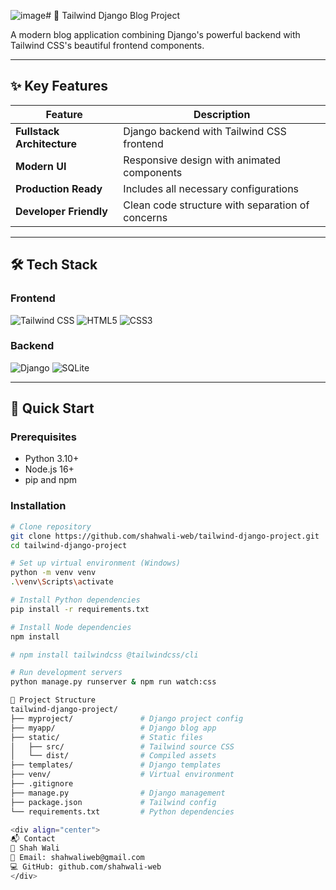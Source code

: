 ![image](https://github.com/user-attachments/assets/206a1a06-8bde-4914-9d53-ef7b64e6335b)# 🚀 Tailwind Django Blog Project


A modern blog application combining Django's powerful backend with Tailwind CSS's beautiful frontend components.

---

## ✨ Key Features

| Feature | Description |
|---------|-------------|
| **Fullstack Architecture** | Django backend with Tailwind CSS frontend |
| **Modern UI** | Responsive design with animated components |
| **Production Ready** | Includes all necessary configurations |
| **Developer Friendly** | Clean code structure with separation of concerns |

---

## 🛠 Tech Stack

### Frontend
<p>
  <img src="https://img.shields.io/badge/Tailwind_CSS-3.3-blue?logo=tailwind-css" alt="Tailwind CSS">
  <img src="https://img.shields.io/badge/HTML5-E34F26?logo=html5" alt="HTML5">
  <img src="https://img.shields.io/badge/CSS3-1572B6?logo=css3" alt="CSS3">
</p>

### Backend
<p>
  <img src="https://img.shields.io/badge/Django-4.2-green?logo=django" alt="Django">
  <img src="https://img.shields.io/badge/SQLite-07405E?logo=sqlite" alt="SQLite">
</p>

---

## 🚀 Quick Start

### Prerequisites
- Python 3.10+
- Node.js 16+
- pip and npm

### Installation
```bash
# Clone repository
git clone https://github.com/shahwali-web/tailwind-django-project.git
cd tailwind-django-project

# Set up virtual environment (Windows)
python -m venv venv
.\venv\Scripts\activate

# Install Python dependencies
pip install -r requirements.txt

# Install Node dependencies
npm install

# npm install tailwindcss @tailwindcss/cli

# Run development servers
python manage.py runserver & npm run watch:css 

📂 Project Structure
tailwind-django-project/
├── myproject/               # Django project config
├── myapp/                   # Django blog app
├── static/                  # Static files
│   ├── src/                 # Tailwind source CSS
│   └── dist/                # Compiled assets
├── templates/               # Django templates
├── venv/                    # Virtual environment
├── .gitignore
├── manage.py                # Django management
├── package.json             # Tailwind config
└── requirements.txt         # Python dependencies

<div align="center">
📬 Contact
👤 Shah Wali
📧 Email: shahwaliweb@gmail.com
💻 GitHub: github.com/shahwali-web
</div>
